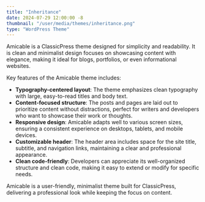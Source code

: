 ```yaml
---
title: "Inheritance"
date: 2024-07-29 12:00:00 -8
thumbnail: "/user/media/themes/inheritance.png"
type: "WordPress Theme"
---
```

Amicable is a ClassicPress theme designed for simplicity and readability. It is clean and minimalist design focuses on showcasing content with elegance, making it ideal for blogs, portfolios, or even informational websites.

Key features of the Amicable theme includes:

* <b>Typography-centered layout</b>: The theme emphasizes clean typography with large, easy-to-read titles and body text.
* <b>Content-focused structure</b>: The posts and pages are laid out to prioritize content without distractions, perfect for writers and developers who want to showcase their work or thoughts.
* <b>Responsive design</b>: Amicable adapts well to various screen sizes, ensuring a consistent experience on desktops, tablets, and mobile devices.
* <b>Customizable header</b>: The header area includes space for the site title, subtitle, and navigation links, maintaining a clear and professional appearance.
* <b>Clean code-friendly</b>: Developers can appreciate its well-organized structure and clean code, making it easy to extend or modify for specific needs.

Amicable is a user-friendly, minimalist theme built for ClassicPress, delivering a professional look while keeping the focus on content.